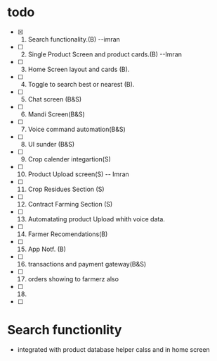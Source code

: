 # todo

* [x] 1.  Search functionality.(B) --imran
* [ ] 2.  Single Product Screen and product cards.(B) --Imran
* [ ] 3.  Home Screen layout and cards (B).
* [ ] 4.  Toggle to search best or nearest (B).
* [ ] 5.  Chat screen (B&S)
* [ ] 6.  Mandi Screen(B&S)
* [ ] 7.  Voice command automation(B&S)
* [ ] 8.  UI sunder (B&S)
* [ ] 9.  Crop calender integartion(S)
* [ ] 10. Product Upload screen(S) -- Imran
* [ ] 11. Crop Residues Section (S)
* [ ] 12. Contract Farming Section (S)
* [ ] 13. Automatating product Upload whith voice data.
* [ ] 14.  Farmer Recomendations(B)
* [ ] 15.  App Notf. (B)
* [ ] 16. transactions and payment gateway(B&S)
* [ ] 17. orders showing to farmerz also
* [ ] 18.
* [ ] 

# Search functionlity
- integrated with product database helper calss and in home screen


